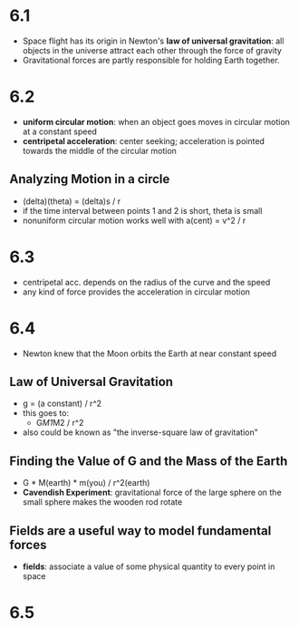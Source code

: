 # 6.1
- Space flight has its origin in Newton's **law of universal gravitation**: all objects in the universe attract each other through the force of gravity
- Gravitational forces are partly responsible for holding Earth together.

# 6.2
- **uniform circular motion**: when an object goes moves in circular motion at a constant speed
- **centripetal acceleration**: center seeking; acceleration is pointed towards the middle of the circular motion
## Analyzing Motion in a circle
- (delta)(theta) = (delta)s / r
- if the time interval between points 1 and 2 is short, theta is small
- nonuniform circular motion works well with a(cent) =  v^2 / r

# 6.3
- centripetal acc. depends on the radius of the curve and the speed
- any kind of force provides the acceleration in circular motion

# 6.4
- Newton knew that the Moon orbits the Earth at near constant speed

## Law of Universal Gravitation
- g = (a constant) / r^2
- this goes to:
	- G*M1*M2 / r^2
- also could be known as "the inverse-square law of gravitation"

## Finding the Value of G and the Mass of the Earth
- G * M(earth) * m(you) / r^2(earth)
- **Cavendish Experiment**: gravitational force of the large sphere on the small sphere makes the wooden rod rotate

## Fields are a useful way to model fundamental forces
- **fields**: associate a value of some physical quantity to every point in space

# 6.5

